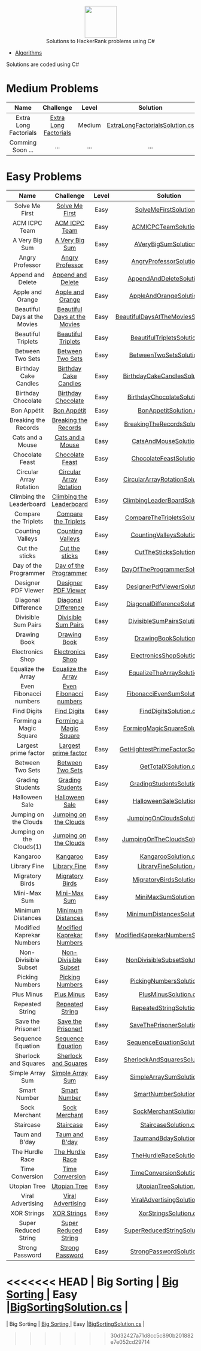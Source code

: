 <p align="center">
    <a href="https://www.hackerrank.com/rahmatullo_khol1">
        <img height=85 src="https://d3keuzeb2crhkn.cloudfront.net/hackerrank/assets/styleguide/logo_wordmark-f5c5eb61ab0a154c3ed9eda24d0b9e31.svg">
    </a>
    <br> Solutions to HackerRank problems using C#
</p>


* [Algorithms](#algorithms)

Solutions are coded using C#

# Medium Problems
|          Name          		|    Challenge       																				| Level 		|      Solution     |
|:---------------------------:|:------------------------------------------------------------------------:|:------:|:--------------------------------------------------:|
|   Extra Long Factorials  		| [Extra Long Factorials](https://www.hackerrank.com/challenges/extra-long-factorials)  			|    Medium  	|[ExtraLongFactorialsSolution.cs](https://github.com/Rahajustone/HackerRank/blob/master/HackerRank/Algorithms/Medium/ExtraLongFactorialsSolution.cs) |
| Comming Soon ...| ...|...|...| 


# Easy Problems

|          Name          |    Challenge       | Level |      Solution     |
|:---------------------------:|:------------------------------------------------------------------------:|:------:|:--------------------------------------------------:|
|  Solve Me First      				| [Solve Me First](https://www.hackerrank.com/challenges/solve-me-first)   								|    Easy  	|[SolveMeFirstSolution.cs](https://github.com/Rahajustone/HackerRank/blob/master/HackerRank/Algorithms/Easy/SolveMeFirstSolution.cs) |
|  ACM ICPC Team      				| [ACM ICPC Team](https://www.hackerrank.com/challenges/acm-icpc-team)         							|    Easy   |[ACMICPCTeamSolution.cs](https://github.com/Rahajustone/HackerRank/blob/master/HackerRank/Algorithms/Easy/ACMICPCTeamSolution.cs) |
|  A Very Big Sum       			| [A Very Big Sum ](https://www.hackerrank.com/challenges/a-very-big-sum)         						|    Easy   |[AVeryBigSumSolution.cs](https://github.com/Rahajustone/HackerRank/blob/master/HackerRank/Algorithms/Easy/AVeryBigSumSolution.cs) |
|  Angry Professor 	     			| [Angry Professor ](https://www.hackerrank.com/challenges/angry-professor)         					|    Easy   |[AngryProfessorSolution.cs](https://github.com/Rahajustone/HackerRank/blob/master/HackerRank/Algorithms/Easy/AngryProfessorSolution.cs) |
|  Append and Delete	     		| [Append and Delete](https://www.hackerrank.com/challenges/append-and-delete)         					|    Easy   |[AppendAndDeleteSolution.cs](https://github.com/Rahajustone/HackerRank/blob/master/HackerRank/Algorithms/Easy/AppendAndDeleteSolution.cs) |
|  Apple and Orange	     			| [Apple and Orange](https://www.hackerrank.com/challenges/apple-and-orange)         					|    Easy   |[AppleAndOrangeSolution.cs](https://github.com/Rahajustone/HackerRank/blob/master/HackerRank/Algorithms/Easy/AppleAndOrangeSolution.cs) |
|  Beautiful Days at the Movies		| [Beautiful Days at the Movies](https://www.hackerrank.com/challenges/beautiful-days-at-the-movies)    |    Easy   |[BeautifulDaysAtTheMoviesSolution.cs](https://github.com/Rahajustone/HackerRank/blob/master/HackerRank/Algorithms/Easy/BeautifulDaysAtTheMoviesSolution.cs) |
|  Beautiful Triplets				| [Beautiful Triplets](https://www.hackerrank.com/challenges/beautiful-triplets)    					|    Easy   |[BeautifulTripletsSolution.cs](https://github.com/Rahajustone/HackerRank/blob/master/HackerRank/Algorithms/Easy/BeautifulTripletsSolution.cs) |
|  Between Two Sets					| [Between Two Sets](https://www.hackerrank.com/challenges/between-two-sets)	    					|    Easy   |[BetweenTwoSetsSolution.cs](https://github.com/Rahajustone/HackerRank/blob/master/HackerRank/Algorithms/Easy/BetweenTwoSetsSolution.cs) |
|  Birthday Cake Candles			| [Birthday Cake Candles](https://www.hackerrank.com/challenges/birthday-cake-candles)	    			|    Easy   |[BirthdayCakeCandlesSolution.cs](https://github.com/Rahajustone/HackerRank/blob/master/HackerRank/Algorithms/Easy/BirthdayCakeCandlesSolution.cs) |
|  Birthday Chocolate			    | [Birthday Chocolate](https://www.hackerrank.com/challenges/the-birthday-bar)	    					|    Easy   |[BirthdayChocolateSolution.cs](https://github.com/Rahajustone/HackerRank/blob/master/HackerRank/Algorithms/Easy/BirthdayChocolateSolution.cs) |
|  Bon Appétit			    		| [Bon Appétit](https://www.hackerrank.com/challenges/bon-appetit)	    								|    Easy   |[BonAppetitSolution.cs](https://github.com/Rahajustone/HackerRank/blob/master/HackerRank/Algorithms/Easy/BonAppetitSolution.cs) |
|  Breaking the Records			 	| [Breaking the Records](https://www.hackerrank.com/challenges/breaking-best-and-worst-records/)	   	|    Easy   |[BreakingTheRecordsSolution.cs](https://github.com/Rahajustone/HackerRank/blob/master/HackerRank/Algorithms/Easy/BreakingTheRecordsSolution.cs) |
|  Cats and a Mouse			 		| [Cats and a Mouse](https://www.hackerrank.com/challenges/cats-and-a-mouse/)	   						|    Easy   |[CatsAndMouseSolution.cs](https://github.com/Rahajustone/HackerRank/blob/master/HackerRank/Algorithms/Easy/CatsAndMouseSolution.cs) |
|  Chocolate Feast			 		| [Chocolate Feast](https://www.hackerrank.com/challenges/chocolate-feast/)	   							|    Easy   |[ChocolateFeastSolution.cs](https://github.com/Rahajustone/HackerRank/blob/master/HackerRank/Algorithms/Easy/ChocolateFeastSolution.cs) |
|  Circular Array Rotation			| [Circular Array Rotation](https://www.hackerrank.com/challenges/circular-array-rotation)	   			|    Easy   |[CircularArrayRotationSolution.cs](https://github.com/Rahajustone/HackerRank/blob/master/HackerRank/Algorithms/Easy/CircularArrayRotationSolution.cs) |
|  Climbing the Leaderboard			| [Climbing the Leaderboard](https://www.hackerrank.com/challenges/climbing-the-leaderboard)	   		|    Easy   |[ClimbingLeaderBoardSolution.cs](https://github.com/Rahajustone/HackerRank/blob/master/HackerRank/Algorithms/Easy/ClimbingLeaderBoardSolution.cs) |
|  Compare the Triplets				| [Compare the Triplets](https://www.hackerrank.com/challenges/compare-the-triplets)	   				|    Easy   |[CompareTheTripletsSolution.cs](https://github.com/Rahajustone/HackerRank/blob/master/HackerRank/Algorithms/Easy/CompareTheTripletsSolution.cs) |
|  Counting Valleys					| [Counting Valleys](https://www.hackerrank.com/challenges/counting-valleys)	   						|    Easy   |[CountingValleysSolution.cs](https://github.com/Rahajustone/HackerRank/blob/master/HackerRank/Algorithms/Easy/CountingValleysSolution.cs) |
|  Cut the sticks					| [Cut the sticks](https://www.hackerrank.com/challenges/cut-the-sticks)	   							|    Easy   |[CutTheSticksSolution.cs](https://github.com/Rahajustone/HackerRank/blob/master/HackerRank/Algorithms/Easy/CutTheSticksSolution.cs) |
|  Day of the Programmer			| [Day of the Programmer](https://www.hackerrank.com/challenges/day-of-the-programmer)	   				|    Easy   |[DayOfTheProgrammerSolution.cs](https://github.com/Rahajustone/HackerRank/blob/master/HackerRank/Algorithms/Easy/DayOfTheProgrammerSolution.cs) |
|  Designer PDF Viewer				| [Designer PDF Viewer](https://www.hackerrank.com/challenges/designer-pdf-viewer)	   					|    Easy   |[DesignerPdfViewerSolution.cs](https://github.com/Rahajustone/HackerRank/blob/master/HackerRank/Algorithms/Easy/DesignerPdfViewerSolution.cs) |
|  Diagonal Difference				| [Diagonal Difference](https://www.hackerrank.com/challenges/diagonal-difference)	   					|    Easy   |[DiagonalDifferenceSolution.cs](https://github.com/Rahajustone/HackerRank/blob/master/HackerRank/Algorithms/Easy/DiagonalDifferenceSolution.cs) |
|  Divisible Sum Pairs				| [Divisible Sum Pairs](https://www.hackerrank.com/challenges/divisible-sum-pairs)	   					|    Easy   |[DivisibleSumPairsSolution.cs](https://github.com/Rahajustone/HackerRank/blob/master/HackerRank/Algorithms/Easy/DivisibleSumPairsSolution.cs) |
|  Drawing Book						| [Drawing Book](https://www.hackerrank.com/challenges/drawing-book)	   								|    Easy   |[DrawingBookSolution.cs](https://github.com/Rahajustone/HackerRank/blob/master/HackerRank/Algorithms/Easy/DrawingBookSolution.cs) |
|  Electronics Shop					| [Electronics Shop](https://www.hackerrank.com/challenges/electronics-shop)	   						|    Easy   |[ElectronicsShopSolution.cs](https://github.com/Rahajustone/HackerRank/blob/master/HackerRank/Algorithms/Easy/ElectronicsShopSolution.cs) |
|  Equalize the Array				| [Equalize the Array](https://www.hackerrank.com/challenges/equality-in-a-array)	   					|    Easy   |[EqualizeTheArraySolution.cs](https://github.com/Rahajustone/HackerRank/blob/master/HackerRank/Algorithms/Easy/EqualizeTheArraySolution.cs) |
|  Even Fibonacci numbers			| [Even Fibonacci numbers](https://www.hackerrank.com/contests/projecteuler/challenges/euler002)		|    Easy   |[FibonacciEvenSumSolution.cs](https://github.com/Rahajustone/HackerRank/blob/master/HackerRank/Algorithms/Easy/FibonacciEvenSumSolution.cs) |
|  Find Digits						| [Find Digits](https://www.hackerrank.com/challenges/find-digits)										|    Easy   |[FindDigitsSolution.cs](https://github.com/Rahajustone/HackerRank/blob/master/HackerRank/Algorithms/Easy/FindDigitsSolution.cs) |
|  Forming a Magic Square			| [Forming a Magic Square](https://www.hackerrank.com/challenges/magic-square-forming)					|    Easy   |[FormingMagicSquareSolution.cs](https://github.com/Rahajustone/HackerRank/blob/master/HackerRank/Algorithms/Easy/FormingMagicSquareSolution.cs) |
|  Largest prime factor				| [Largest prime factor](https://www.hackerrank.com/contests/projecteuler/challenges/euler003)			|    Easy   |[GetHightestPrimeFactorSolution.cs](https://github.com/Rahajustone/HackerRank/blob/master/HackerRank/Algorithms/Easy/GetHightestPrimeFactorSolution.cs) |
|  Between Two Sets					| [Between Two Sets](https://www.hackerrank.com/challenges/between-two-sets)							|    Easy   |[GetTotalXSolution.cs](https://github.com/Rahajustone/HackerRank/blob/master/HackerRank/Algorithms/Easy/GetTotalXSolution.cs) |
|  Grading Students					| [Grading Students](https://www.hackerrank.com/challenges/grading)										|    Easy   |[GradingStudentsSolution.cs](https://github.com/Rahajustone/HackerRank/blob/master/HackerRank/Algorithms/Easy/GradingStudentsSolution.cs) |
|  Halloween Sale					| [Halloween Sale](https://www.hackerrank.com/challenges/halloween-sale)								|    Easy   |[HalloweenSaleSolution.cs](https://github.com/Rahajustone/HackerRank/blob/master/HackerRank/Algorithms/Easy/HalloweenSaleSolution.cs) |
|  Jumping on the Clouds			| [Jumping on the Clouds](https://www.hackerrank.com/challenges/jumping-on-the-clouds)					|    Easy   |[JumpingOnCloudsSolution.cs](https://github.com/Rahajustone/HackerRank/blob/master/HackerRank/Algorithms/Easy/JumpingOnCloudsSolution.cs) |
|  Jumping on the Clouds(1)			| [Jumping on the Clouds](https://www.hackerrank.com/challenges/jumping-on-the-clouds)					|    Easy   |[JumpingOnTheCloudsSolution.cs](https://github.com/Rahajustone/HackerRank/blob/master/HackerRank/Algorithms/Easy/JumpingOnTheCloudsSolution.cs) |
|  Kangaroo							| [Kangaroo](https://www.hackerrank.com/challenges/kangaroo)											|    Easy   |[KangarooSolution.cs](https://github.com/Rahajustone/HackerRank/blob/master/HackerRank/Algorithms/Easy/KangarooSolution.cs) |
|  Library Fine						| [Library Fine](https://www.hackerrank.com/challenges/library-fine)									|    Easy   |[LibraryFineSolution.cs](https://github.com/Rahajustone/HackerRank/blob/master/HackerRank/Algorithms/Easy/LibraryFineSolution.cs) |
|  Migratory Birds					| [Migratory Birds](https://www.hackerrank.com/challenges/migratory-birds)								|    Easy   |[MigratoryBirdsSolution.cs](https://github.com/Rahajustone/HackerRank/blob/master/HackerRank/Algorithms/Easy/MigratoryBirdsSolution.cs) |
|  Mini-Max Sum						| [Mini-Max Sum](https://www.hackerrank.com/challenges/mini-max-sum)									|    Easy   |[MiniMaxSumSolution.cs](https://github.com/Rahajustone/HackerRank/blob/master/HackerRank/Algorithms/Easy/MiniMaxSumSolution.cs) |
|  Minimum Distances				| [Minimum Distances](https://www.hackerrank.com/challenges/minimum-distances)							|    Easy   |[MinimumDistancesSolution.cs](https://github.com/Rahajustone/HackerRank/blob/master/HackerRank/Algorithms/Easy/MinimumDistancesSolution.cs) |
|  Modified Kaprekar Numbers		| [Modified Kaprekar Numbers](https://www.hackerrank.com/challenges/kaprekar-numbers)				    |    Easy   |[ModifiedKaprekarNumbersSolution.cs](https://github.com/Rahajustone/HackerRank/blob/master/HackerRank/Algorithms/Easy/ModifiedKaprekarNumbersSolution.cs) |
|  Non-Divisible Subset				| [Non-Divisible Subset](https://www.hackerrank.com/challenges/non-divisible-subset)					|    Easy   |[NonDivisibleSubsetSolution.cs](https://github.com/Rahajustone/HackerRank/blob/master/HackerRank/Algorithms/Easy/NonDivisibleSubsetSolution.cs) |
|  Picking Numbers					| [Picking Numbers](https://www.hackerrank.com/challenges/picking-numbers)								|    Easy   |[PickingNumbersSolution.cs](https://github.com/Rahajustone/HackerRank/blob/master/HackerRank/Algorithms/Easy/PickingNumbersSolution.cs) |
|  Plus Minus						| [Plus Minus](https://www.hackerrank.com/challenges/plus-minus)										|    Easy   |[PlusMinusSolution.cs](https://github.com/Rahajustone/HackerRank/blob/master/HackerRank/Algorithms/Easy/PlusMinusSolution.cs) |
|  Repeated String					| [Repeated String](https://www.hackerrank.com/challenges/repeated-string)								|    Easy   |[RepeatedStringSolution.cs](https://github.com/Rahajustone/HackerRank/blob/master/HackerRank/Algorithms/Easy/RepeatedStringSolution.cs) |
|  Save the Prisoner!				| [Save the Prisoner!](https://www.hackerrank.com/challenges/save-the-prisoner)							|    Easy   |[SaveThePrisonerSolution.cs](https://github.com/Rahajustone/HackerRank/blob/master/HackerRank/Algorithms/Easy/SaveThePrisonerSolution.cs) |
|  Sequence Equation				| [Sequence Equation](https://www.hackerrank.com/challenges/permutation-equation)						|    Easy   |[SequenceEquationSolution.cs](https://github.com/Rahajustone/HackerRank/blob/master/HackerRank/Algorithms/Easy/SequenceEquationSolution.cs) |
|  Sherlock and Squares				| [Sherlock and Squares](https://www.hackerrank.com/challenges/sherlock-and-squares)					|    Easy   |[SherlockAndSquaresSolution.cs](https://github.com/Rahajustone/HackerRank/blob/master/HackerRank/Algorithms/Easy/SherlockAndSquaresSolution.cs) |
|  Simple Array Sum					| [Simple Array Sum](https://www.hackerrank.com/challenges/simple-array-sum)							|    Easy   |[SimpleArraySumSolution.cs](https://github.com/Rahajustone/HackerRank/blob/master/HackerRank/Algorithms/Easy/SimpleArraySumSolution.cs) |
|  Smart Number						| [Smart Number](https://www.hackerrank.com/challenges/smart-number)									|    Easy   |[SmartNumberSolution.cs](https://github.com/Rahajustone/HackerRank/blob/master/HackerRank/Algorithms/Easy/SmartNumberSolution.cs) |
|  Sock Merchant					| [Sock Merchant](https://www.hackerrank.com/challenges/sock-merchant)									|    Easy   |[SockMerchantSolution.cs](https://github.com/Rahajustone/HackerRank/blob/master/HackerRank/Algorithms/Easy/SockMerchantSolution.cs) |
|  Staircase						| [Staircase](https://www.hackerrank.com/challenges/staircase)											|    Easy   |[StaircaseSolution.cs](https://github.com/Rahajustone/HackerRank/blob/master/HackerRank/Algorithms/Easy/StaircaseSolution.cs) |
|  Taum and B'day					| [Taum and B'day](https://www.hackerrank.com/challenges/taum-and-bday)									|    Easy   |[TaumandBdaySolution.cs](https://github.com/Rahajustone/HackerRank/blob/master/HackerRank/Algorithms/Easy/TaumandBdaySolution.cs) |
|  The Hurdle Race					| [The Hurdle Race](https://www.hackerrank.com/challenges/the-hurdle-race)								|    Easy   |[TheHurdleRaceSolution.cs](https://github.com/Rahajustone/HackerRank/blob/master/HackerRank/Algorithms/Easy/TheHurdleRaceSolution.cs) |
|  Time Conversion					| [Time Conversion](https://www.hackerrank.com/challenges/time-conversion)								|    Easy   |[TimeConversionSolution.cs](https://github.com/Rahajustone/HackerRank/blob/master/HackerRank/Algorithms/Easy/TimeConversionSolution.cs) |
|  Utopian Tree						| [Utopian Tree](https://www.hackerrank.com/challenges/utopian-tree)									|    Easy   |[UtopianTreeSolution.cs](https://github.com/Rahajustone/HackerRank/blob/master/HackerRank/Algorithms/Easy/UtopianTreeSolution.cs) |
|  Viral Advertising				| [Viral Advertising](https://www.hackerrank.com/challenges/strange-advertising)						|    Easy   |[ViralAdvertisingSolution.cs](https://github.com/Rahajustone/HackerRank/blob/master/HackerRank/Algorithms/Easy/ViralAdvertisingSolution.cs) |
|  XOR Strings						| [XOR Strings](https://www.hackerrank.com/challenges/strings-xor)										|    Easy   |[XorStringsSolution.cs](https://github.com/Rahajustone/HackerRank/blob/master/HackerRank/Algorithms/Easy/XorStringsSolution.cs) |
|  Super Reduced String				| [Super Reduced String](https://www.hackerrank.com/challenges/reduced-string)							|    Easy   |[SuperReducedStringSolution.cs](https://github.com/Rahajustone/HackerRank/blob/master/HackerRank/Algorithms/Easy/SuperReducedStringSolution.cs) |
|  Strong Password					| [Strong Password](https://www.hackerrank.com/challenges/strong-password)								|    Easy   |[StrongPasswordSolution.cs](https://github.com/Rahajustone/HackerRank/blob/master/HackerRank/Algorithms/Easy/StrongPasswordSolution.cs) |
<<<<<<< HEAD
|  Big Sorting					    | [Big Sorting ](https://www.hackerrank.com/challenges/big-sorting/problem)								|    Easy   |[BigSortingSolution.cs](https://github.com/Rahajustone/HackerRank/blob/master/HackerRank/Algorithms/Easy/BigSortingSolution.cs) |
=======
|  Big Sorting					    | [Big Sorting ](https://www.hackerrank.com/challenges/big-sorting/problem)								|    Easy   |[BigSortingSolution.cs](https://github.com/Rahajustone/HackerRank/blob/master/HackerRank/Algorithms/Easy/StrongPasswordSolution.cs) |
>>>>>>> 30d32427a71d8cc5c890b201882e7e052cd29714
